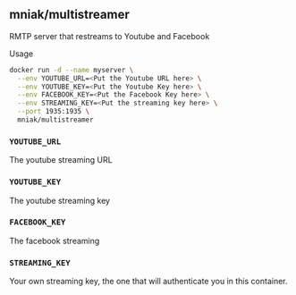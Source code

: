 ## mniak/multistreamer

RMTP server that restreams to Youtube and Facebook


Usage
```bash
docker run -d --name myserver \
  --env YOUTUBE_URL=<Put the Youtube URL here> \
  --env YOUTUBE_KEY=<Put the Youtube Key here> \
  --env FACEBOOK_KEY=<Put the Facebook Key here> \
  --env STREAMING_KEY=<Put the streaming key here> \
  --port 1935:1935 \
  mniak/multistreamer
```

### `YOUTUBE_URL`
The youtube streaming URL

### `YOUTUBE_KEY`
The youtube streaming key

### `FACEBOOK_KEY`
The facebook streaming

### `STREAMING_KEY`
Your own streaming key, the one that will authenticate you in this container.